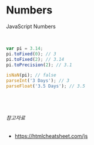 # Numbers

JavaScript Numbers

<br>

```javascript
var pi = 3.14;
pi.toFixed(0); // 3
pi.toFixed(2); // 3.14
pi.toPrecision(2); // 3.1

isNaN(pi); // false
parseInt('3 Days'); // 3
parseFloat('3.5 Days'); // 3.5
```

<br>
<br>


###### 참고자료

* <a href="https://htmlcheatsheet.com/js/" target="_blank"> https://htmlcheatsheet.com/js </a>
